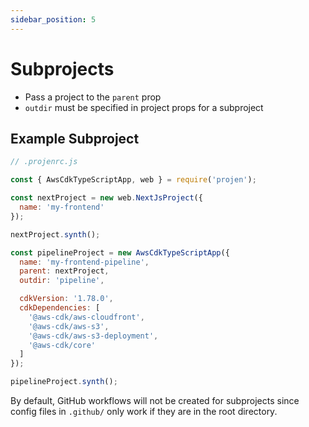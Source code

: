 ```yaml
---
sidebar_position: 5
---
```


# Subprojects

* Pass a project to the `parent` prop
* `outdir` must be specified in project props for a subproject

## Example Subproject

```js
// .projenrc.js

const { AwsCdkTypeScriptApp, web } = require('projen');

const nextProject = new web.NextJsProject({
  name: 'my-frontend'
});

nextProject.synth();

const pipelineProject = new AwsCdkTypeScriptApp({
  name: 'my-frontend-pipeline',
  parent: nextProject,
  outdir: 'pipeline',

  cdkVersion: '1.78.0',
  cdkDependencies: [
    '@aws-cdk/aws-cloudfront',
    '@aws-cdk/aws-s3',
    '@aws-cdk/aws-s3-deployment',
    '@aws-cdk/core'
  ]
});

pipelineProject.synth();
```

By default, GitHub workflows will not be created for subprojects since config
files in `.github/` only work if they are in the root directory.
